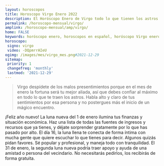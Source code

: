 ```yaml
---
layout: horoscopos
title: Horoscopo Virgo Enero 2022
description: El Horóscopo Enero de Virgo todo lo que tienen los astros preparados para este mes, amor, trabajo, familia. Todo sobre astrologia, tarot, predicciones. Horoscopo gratis en español, predicciones y astrología.
permalink: /horoscopo-mensual/virgo/
amplink: /horoscopo-mensual/amp/virgo/
home: FALSE
keywords: horóscopo enero, horoscopos en español, horóscopo Virgo enero , horóscopo esperanza gracia, horoscop, horóscopos gratis, horoscopo Virgo, Tarot, Astrologia, Zodíaco, Virgo, horoscopo gratis, horoscopo del mes 
horoscopo:
 signo: virgo
 video: -DQpmrrAIeU
ogimg: /images/mes/virgo_mes.png#2021-12-29
sitemap:
 priority: 1
 changefreq: 'monthly'
 lastmod: '2021-12-29'
---
```



 > Virgo despídete de los malos presentimientos porque en el mes de enero la fortuna será tu mejor aliada, así que debes confiar al máximo en todo lo que te traen los astros. Habla alto y claro de tus sentimientos por esa persona y no postergues más el inicio de un mágico encuentro.



¡Feliz año nuevo! La luna nueva del 1 de enero ilumina tus finanzas y situación económica. Haz una lista de todas las fuentes de ingresos y recursos que ya tienes, y déjate sorprender gratamente por lo que has pasado por alto. El día 16, la luna llena te conecta de forma íntima con mucha gente que quiere escuchar lo que tienes para decir. Algunos quizás pidan favores. Sé popular y profesional, y maneja todo con tranquilidad. El 31 de enero, la segunda luna nueva podría traer apoyo y ayuda de una amistad o persona del vecindario. No necesitarás pedirlos, los recibirás de forma gratuita. 